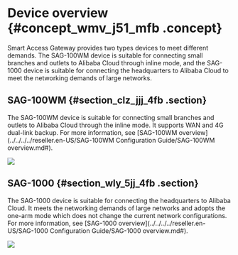 # Device overview {#concept_wmv_j51_mfb .concept}

Smart Access Gateway provides two types devices to meet different demands. The SAG-100WM device is suitable for connecting small branches and outlets to Alibaba Cloud through inline mode, and the SAG-1000 device is suitable for connecting the headquarters to Alibaba Cloud to meet the networking demands of large networks.

## SAG-100WM {#section_clz_jjj_4fb .section}

The SAG-100WM device is suitable for connecting small branches and outlets to Alibaba Cloud through the inline mode. It supports WAN and 4G dual-link backup. For more information, see [SAG-100WM overview](../../../../reseller.en-US/SAG-100WM Configuration Guide/SAG-100WM overview.md#).

![](http://static-aliyun-doc.oss-cn-hangzhou.aliyuncs.com/assets/img/23707/156162965814253_en-US.png)

## SAG-1000 {#section_wly_5jj_4fb .section}

The SAG-1000 device is suitable for connecting the headquarters to Alibaba Cloud. It meets the networking demands of large networks and adopts the one-arm mode which does not change the current network configurations. For more information, see [SAG-1000 overview](../../../../reseller.en-US/SAG-1000 Configuration Guide/SAG-1000 overview.md#).

![](http://static-aliyun-doc.oss-cn-hangzhou.aliyuncs.com/assets/img/23707/156162965814254_en-US.png)

